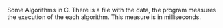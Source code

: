 Some Algorithms in C. There is a file with the data, the program measures the execution of the each algorithm. This measure is in milliseconds.
